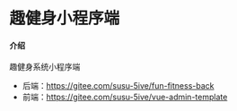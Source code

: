 # 趣健身小程序端

#### 介绍
趣健身系统小程序端

- 后端：https://gitee.com/susu-5ive/fun-fitness-back
- 前端：https://gitee.com/susu-5ive/vue-admin-template

